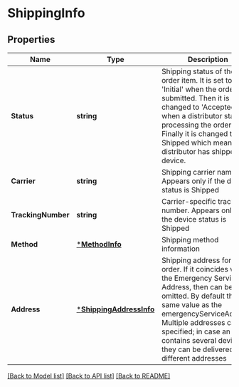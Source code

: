 # ShippingInfo

## Properties
Name | Type | Description | Notes
------------ | ------------- | ------------- | -------------
**Status** | **string** | Shipping status of the order item. It is set to &#39;Initial&#39; when the order is submitted. Then it is changed to &#39;Accepted&#39; when a distributor starts processing the order. Finally it is changed to Shipped which means that distributor has shipped the device. | [optional] [default to null]
**Carrier** | **string** | Shipping carrier name. Appears only if the device status is  Shipped  | [optional] [default to null]
**TrackingNumber** | **string** | Carrier-specific tracking number. Appears only if the device status is  Shipped | [optional] [default to null]
**Method** | [***MethodInfo**](MethodInfo.md) | Shipping method information | [default to null]
**Address** | [***ShippingAddressInfo**](ShippingAddressInfo.md) | Shipping address for the order. If it coincides with the Emergency Service Address, then can be omitted. By default the same value as the emergencyServiceAddress. Multiple addresses can be specified; in case an order contains several devices, they can be delivered to different addresses | [default to null]

[[Back to Model list]](../README.md#documentation-for-models) [[Back to API list]](../README.md#documentation-for-api-endpoints) [[Back to README]](../README.md)


